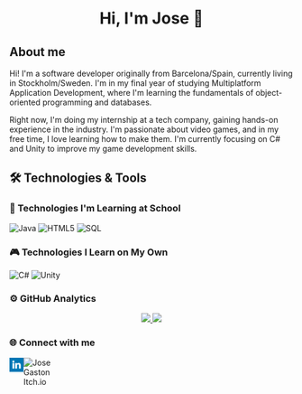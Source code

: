 <div align="center">
<h1 align="center">Hi, I'm Jose 🙂</a> </h1>
</div>

## About me
Hi! I'm a software developer originally from Barcelona/Spain, currently living in Stockholm/Sweden. I'm in my final year of studying Multiplatform Application Development, where I'm learning the fundamentals of object-oriented programming and databases.

Right now, I'm doing my internship at a tech company, gaining hands-on experience in the industry. I'm passionate about video games, and in my free time, I love learning how to make them. I'm currently focusing on C# and Unity to improve my game development skills.
<br>

## 🛠 Technologies & Tools  

### 🏫 Technologies I'm Learning at School  
<p align="left">
  <img src="https://upload.wikimedia.org/wikipedia/de/e/e1/Java-Logo.svg" alt="Java" width="27" />
  <img src="https://upload.wikimedia.org/wikipedia/commons/6/61/HTML5_logo_and_wordmark.svg" alt="HTML5" width="50"/>
  <img src="https://upload.wikimedia.org/wikipedia/commons/d/d7/Sql_data_base_with_logo.svg" alt="SQL" width="100"/>
</p>

### 🎮 Technologies I Learn on My Own  
<p align="left">
  <img src="https://upload.wikimedia.org/wikipedia/commons/b/bd/Logo_C_sharp.svg" alt="C#" width="50"/>
  <img src="https://upload.wikimedia.org/wikipedia/commons/1/19/Unity_Technologies_logo.svg" alt="Unity" width="50"/>
</p>

### ⚙️ GitHub Analytics  
<p align="center">
<a href="https://github.com/Jose-Gaston">
  <img height="180em" src="https://github-readme-stats-eight-theta.vercel.app/api?username=Jose-Gaston&show_icons=true&theme=algolia&include_all_commits=true&count_private=true"/>
  <img height="180em" src="https://github-readme-stats-eight-theta.vercel.app/api/top-langs/?username=Jose-Gaston&layout=compact&langs_count=8&theme=algolia"/>
</a>
</p>

### 🌐 Connect with me  
<p>
<a href="https://www.linkedin.com/in/jose-maria-gaston-rodriguez/">
  <img align="left" alt="Jose Gaston LinkedIn" width="25px" src="https://raw.githubusercontent.com/edent/SuperTinyIcons/099dc12b59179d07d534069bc8551718f786d91a/images/svg/linkedin.svg"/>
</a>

<a href="https://truesoul.itch.io/">
  <img align="left" alt="Jose Gaston Itch.io" width="90px" src="https://static.itch.io/images/logo-white-new.svg"/>
</a>
</p>
<br/><br/>

